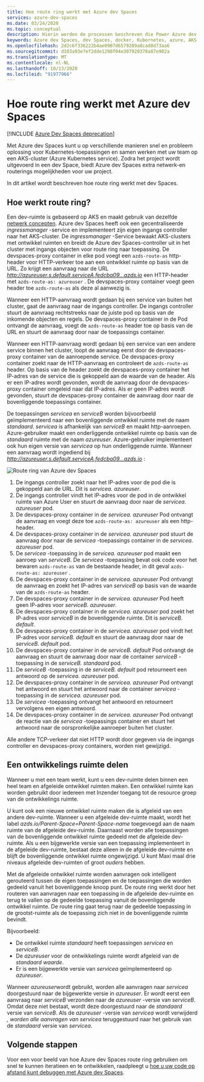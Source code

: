 ```yaml
---
title: Hoe route ring werkt met Azure dev Spaces
services: azure-dev-spaces
ms.date: 03/24/2020
ms.topic: conceptual
description: Hierin worden de processen beschreven die Power Azure dev Spaces en hoe route ring werkt
keywords: Azure dev Spaces, dev Spaces, docker, Kubernetes, azure, AKS, Azure Kubernetes service, containers
ms.openlocfilehash: 2d2c6f336222b4ae0907d6579289a8cad8d73aa6
ms.sourcegitcommit: d103a93e7ef2dde1298f04e307920378a87e982a
ms.translationtype: MT
ms.contentlocale: nl-NL
ms.lasthandoff: 10/13/2020
ms.locfileid: "91977966"
---
```

# <a name="how-routing-works-with-azure-dev-spaces"></a>Hoe route ring werkt met Azure dev Spaces

[!INCLUDE [Azure Dev Spaces deprecation](../../includes/dev-spaces-deprecation.md)]

Met Azure dev Spaces kunt u op verschillende manieren snel en probleem oplossing voor Kubernetes-toepassingen en samen werken met uw team op een AKS-cluster (Azure Kubernetes service). Zodra het project wordt uitgevoerd in een dev Space, biedt Azure dev Spaces extra netwerk-en routerings mogelijkheden voor uw project.

In dit artikel wordt beschreven hoe route ring werkt met dev Spaces.

## <a name="how-routing-works"></a>Hoe werkt route ring?

Een dev-ruimte is gebaseerd op AKS en maakt gebruik van dezelfde [netwerk concepten](../aks/concepts-network.md). Azure dev Spaces heeft ook een gecentraliseerde *ingressmanager* -service en implementeert zijn eigen ingangs controller naar het AKS-cluster. De *ingressmanager* -Service bewaakt AKS-clusters met ontwikkel ruimten en breidt de Azure dev Spaces-controller uit in het cluster met ingangs objecten voor route ring naar toepassing. De devspaces-proxy container in elke pod voegt een `azds-route-as` http-header voor HTTP-verkeer toe aan een ontwikkel ruimte op basis van de URL. Zo krijgt een aanvraag naar de URL *http://azureuser.s.default.serviceA.fedcba09...azds.io* een HTTP-header met `azds-route-as: azureuser` . De devspaces-proxy container voegt geen header toe `azds-route-as` als deze al aanwezig is.

Wanneer een HTTP-aanvraag wordt gedaan bij een service van buiten het cluster, gaat de aanvraag naar de ingangs controller. De ingangs controller stuurt de aanvraag rechtstreeks naar de juiste pod op basis van de inkomende objecten en regels. De devspaces-proxy container in de Pod ontvangt de aanvraag, voegt de `azds-route-as` header toe op basis van de URL en stuurt de aanvraag door naar de toepassings container.

Wanneer een HTTP-aanvraag wordt gedaan bij een service van een andere service binnen het cluster, loopt de aanvraag eerst door de devspaces-proxy container van de aanroepende service. De devspaces-proxy container zoekt naar de HTTP-aanvraag en controleert de `azds-route-as` header. Op basis van de header zoekt de devspaces-proxy container het IP-adres van de service die is gekoppeld aan de waarde van de header. Als er een IP-adres wordt gevonden, wordt de aanvraag door de devspaces-proxy container omgeleid naar dat IP-adres. Als er geen IP-adres wordt gevonden, stuurt de devspaces-proxy container de aanvraag door naar de bovenliggende toepassings container.

De toepassingen *servicea* en *serviceB* worden bijvoorbeeld geïmplementeerd naar een bovenliggende ontwikkel ruimte met de naam *standaard*. *servicea* is afhankelijk van *serviceB* en maakt http-aanroepen. Azure-gebruiker maakt een onderliggende ontwikkel ruimte op basis van de *standaard* ruimte met de naam *azureuser*. Azure-gebruiker implementeert ook hun eigen versie van *servicea* op hun onderliggende ruimte. Wanneer een aanvraag wordt ingediend bij *http://azureuser.s.default.serviceA.fedcba09...azds.io* :

![Route ring van Azure dev Spaces](media/how-dev-spaces-works/routing.svg)

1. De ingangs controller zoekt naar het IP-adres voor de pod die is gekoppeld aan de URL. Dit is *servicea. azureuser*.
1. De ingangs controller vindt het IP-adres voor de pod in de ontwikkel ruimte van Azure User en stuurt de aanvraag door naar de *servicea. azureuser* pod.
1. De devspaces-proxy container in de *servicea. azureuser* Pod ontvangt de aanvraag en voegt deze toe `azds-route-as: azureuser` als een http-header.
1. De devspaces-proxy container in de *servicea. azureuser* pod stuurt de aanvraag door naar de *servicea* -toepassings container in de *servicea. azureuser* pod.
1. De *servicea* -toepassing in de *servicea. azureuser* pod maakt een aanroep van *serviceB*. De *servicea* -toepassing bevat ook code voor het bewaren `azds-route-as` van de bestaande header, in dit geval `azds-route-as: azureuser` .
1. De devspaces-proxy container in de *servicea. azureuser* Pod ontvangt de aanvraag en zoekt het IP-adres van *serviceB* op basis van de waarde van de `azds-route-as` header.
1. De devspaces-proxy container in de *servicea. azureuser* Pod heeft geen IP-adres voor *serviceB. azureuser*.
1. De devspaces-proxy container in de *servicea. azureuser* pod zoekt het IP-adres voor *serviceB* in de bovenliggende ruimte. Dit is *serviceB. default*.
1. De devspaces-proxy container in de *servicea. azureuser* pod vindt het IP-adres voor *serviceB. default* en stuurt de aanvraag door naar de *serviceB. default* pod.
1. De devspaces-proxy container in de *serviceB. default* Pod ontvangt de aanvraag en stuurt de aanvraag door naar de container *serviceB* -toepassing in de *serviceB. standaard* pod.
1. De *serviceB* -toepassing in de *serviceB. default* pod retourneert een antwoord op de *servicea. azureuser* pod.
1. De devspaces-proxy container in de *servicea. azureuser* Pod ontvangt het antwoord en stuurt het antwoord naar de container *servicea* -toepassing in de *servicea. azureuser* pod.
1. De *servicea* -toepassing ontvangt het antwoord en retourneert vervolgens een eigen antwoord.
1. De devspaces-proxy container in de *servicea. azureuser* Pod ontvangt de reactie van de *servicea* -toepassings container en stuurt het antwoord naar de oorspronkelijke aanroeper buiten het cluster.

Alle andere TCP-verkeer dat niet HTTP wordt door gegeven via de ingangs controller en devspaces-proxy containers, worden niet gewijzigd.

## <a name="sharing-a-dev-space"></a>Een ontwikkelings ruimte delen

Wanneer u met een team werkt, kunt u een dev-ruimte delen binnen een heel team en afgeleide ontwikkel ruimten maken. Een ontwikkel ruimte kan worden gebruikt door iedereen met Inzender toegang tot de resource groep van de ontwikkelings ruimte.

U kunt ook een nieuwe ontwikkel ruimte maken die is afgeleid van een andere dev-ruimte. Wanneer u een afgeleide dev-ruimte maakt, wordt het label *azds.io/Parent-Space=Parent-Space-name* toegevoegd aan de naam ruimte van de afgeleide dev-ruimte. Daarnaast worden alle toepassingen van de bovenliggende ontwikkel ruimte gedeeld met de afgeleide dev-ruimte. Als u een bijgewerkte versie van een toepassing implementeert in de afgeleide dev-ruimte, bestaat deze alleen in de afgeleide dev-ruimte en blijft de bovenliggende ontwikkel ruimte ongewijzigd. U kunt Maxi maal drie niveaus afgeleide dev-ruimten of groot *ouders* hebben.

Met de afgeleide ontwikkel ruimte worden aanvragen ook intelligent gerouteerd tussen de eigen toepassingen en de toepassingen die worden gedeeld vanuit het bovenliggende knoop punt. De route ring werkt door het routeren van aanvragen naar een toepassing in de afgeleide dev-ruimte en terug te vallen op de gedeelde toepassing vanuit de bovenliggende ontwikkel ruimte. De route ring gaat terug naar de gedeelde toepassing in de grootst-ruimte als de toepassing zich niet in de bovenliggende ruimte bevindt.

Bijvoorbeeld:
* De ontwikkel ruimte *standaard* heeft toepassingen *servicea* en *serviceB*.
* De *azureuser* voor de ontwikkelings ruimte wordt afgeleid van de *standaard waarde*.
* Er is een bijgewerkte versie van *servicea* geïmplementeerd op *azureuser*.

Wanneer *azureuser*wordt gebruikt, worden alle aanvragen naar *servicea* doorgestuurd naar de bijgewerkte versie in *azureuser*. Er wordt eerst een aanvraag naar *serviceB* verzonden naar de *azureuser* -versie van *serviceB*. Omdat deze niet bestaat, wordt deze doorgestuurd naar de *standaard* versie van *serviceB*. Als de *azureuser* -versie van *servicea* wordt verwijderd *, worden alle aanvragen van servicea* teruggestuurd naar het gebruik van de *standaard* versie van *servicea*.

## <a name="next-steps"></a>Volgende stappen

Voor een voor beeld van hoe Azure dev Spaces route ring gebruiken om snel te kunnen iteratieen en te ontwikkelen, raadpleegt u [hoe u uw code op afstand kunt debuggen met Azure dev Spaces][how-it-works-remote-debugging].


[how-it-works-remote-debugging]: how-dev-spaces-works-remote-debugging.md